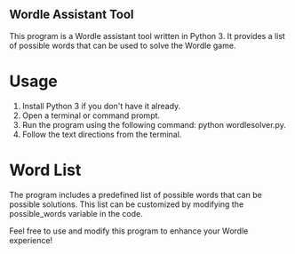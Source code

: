 ## Wordle Assistant Tool
This program is a Wordle assistant tool written in Python 3. It provides a list of possible words that can be used to solve the Wordle game.

# Usage
1. Install Python 3 if you don't have it already.
2. Open a terminal or command prompt.
3. Run the program using the following command: python wordlesolver.py.
4. Follow the text directions from the terminal.
# Word List
The program includes a predefined list of possible words that can be possible solutions. This list can be customized by modifying the possible_words variable in the code.

Feel free to use and modify this program to enhance your Wordle experience!